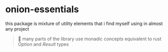 # onion-essentials
this package is mixture of utility elements that i find myself using in almost any project

> 🚧 many parts of the library use monadic concepts equivalent to rust _Option_ and _Result_ types